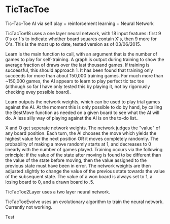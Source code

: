 # TicTacToe
Tic-Tac-Toe AI via self play + reinforcement learning + Neural Network

TicTacToe18 uses a one layer neural network, with 18 input features: first 9 0's or 1's to indicate whether board squares contain X's, then 9 more for O's. This is the most up to date, tested version as of 03/06/2015.

Learn is the main function to call, with an argument that is the number of games to play for self-training. A graph is output during training to show the average fraction of draws over the last thousand games. If training is successful, this should approach 1. It has been found that training only succeeds for more than about 150,000 training games.  For much more than ~150,000 games, the AI appears to learn to play perfect tic tac toe (although so far I have only tested this by playing it, not by rigorously checking evey possible board).

Learn outputs the network weights, which can be used to play trial games against the AI.  At the moment this is only possible to do by hand, by calling the BestMove function as needed on a given board to see what the AI will do.  A less silly way of playing against the AI is on the to-do list..

X and O get seperate network weights.  The network judges the "value" of any board position.  Each turn, the AI chooses the move which yields the highest value for the next position OR it moves completely randomly.  The probability of making a move randomly starts at 1, and decreases to 0 linearly with the number of games played.  Training occurs via the following principle: if the value of the state after moving is found to be  different than the value of the state before moving, then the value assigned to the previous state must have been in error.  The network weights are then adjusted slightly to change the value of the previous state towards the value of the subsequent state.  The value of a won board is always set to 1, a losing board to 0, and a drawn board to .5.

TicTacToe2Layer uses a two layer neural network.

TicTacToeEvolve uses an evolutionary algorithm to train the neural network. Currently not working.

Test